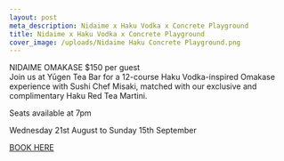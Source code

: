```yaml
---
layout: post
meta_description: Nidaime x Haku Vodka x Concrete Playground
title: Nidaime x Haku Vodka x Concrete Playground
cover_image: /uploads/Nidaime Haku Concrete Playground.png
---
```



NIDAIME OMAKASE
$150 per guest
\
Join us at Yūgen Tea Bar for a 12-course Haku Vodka-inspired Omakase experience with Sushi Chef Misaki, matched with our exclusive and complimentary Haku Red Tea Martini. 

Seats available at 7pm

Wednesday 21st August to Sunday 15th September 

[BOOK HERE](https://mailchi.mp/yugen/nidaime "BOOK HERE")
